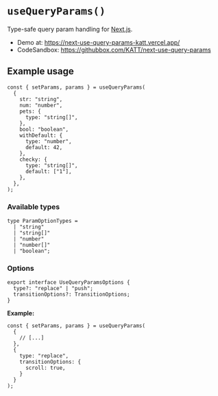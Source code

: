 # `useQueryParams()`


Type-safe query param handling for [Next.js](https://nextjs.org/).

- Demo at: https://next-use-query-params-katt.vercel.app/
- CodeSandbox: https://githubbox.com/KATT/next-use-query-params

## Example usage

```tsx
const { setParams, params } = useQueryParams(
  {
    str: "string",
    num: "number",
    pets: {
      type: "string[]",
    },
    bool: "boolean",
    withDefault: {
      type: "number",
      default: 42,
    },
    checky: {
      type: "string[]",
      default: ["1"],
    },
  },
);
```

### Available types

```tsx
type ParamOptionTypes =
  | "string"
  | "string[]"
  | "number"
  | "number[]"
  | "boolean";
```

### Options

```tsx
export interface UseQueryParamsOptions {
  type?: "replace" | "push";
  transitionOptions?: TransitionOptions;
}
```

**Example:**

```tsx
const { setParams, params } = useQueryParams(
  {
    // [...]
  },
  {
    type: "replace",
    transitionOptions: {
      scroll: true,
    }
  }
);
```
